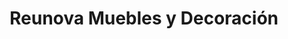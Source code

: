 ---
title: "Reunova Muebles y Decoración"
url: /eivissa/reunova-muebles-y-decoracion/
shop: muebles
---